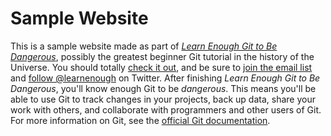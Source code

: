# Sample Website
This is a sample website made as part of [*Learn Enough Git to Be
Dangerous*](https://www.learnenough.com/git-tutorial),
possibly
the greatest
beginner Git tutorial in the history of the Universe. You should
totally [
check it out](https://www.learnenough.com/git-tutorial), and be
sure to [join
the email list](https://www.learnenough.com/#email_list) and
[follow @learnenough](http://twitter.com/learnenough) on Twitter.
After finishing *Learn Enough Git to Be Dangerous*, you'll know
enough Git
to be *dangerous*. This means you'll be able to use Git to track
changes in
your projects, back up data, share your work with others, and
collaborate
with programmers and other users of Git.
For more information on Git, see the
[official Git documentation](https://git-scm.com/).
